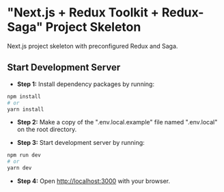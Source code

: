 # "Next.js + Redux Toolkit + Redux-Saga" Project Skeleton

Next.js project skeleton with preconfigured Redux and Saga.

## Start Development Server

- **Step 1:** Install dependency packages by running:

```bash
npm install
# or
yarn install
```

- **Step 2:** Make a copy of the ".env.local.example" file named ".env.local" on the root directory.

- **Step 3:** Start development server by running:

```bash
npm run dev
# or
yarn dev
```

- **Step 4:** Open [http://localhost:3000](http://localhost:3000) with your browser.
